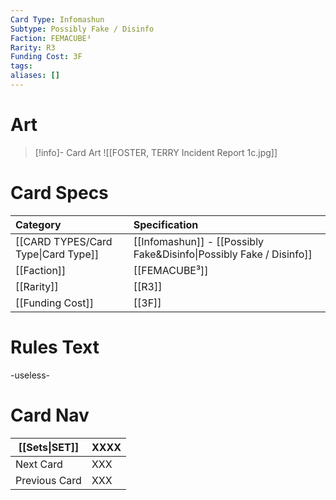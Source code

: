 ```yaml
---
Card Type: Infomashun
Subtype: Possibly Fake / Disinfo
Faction: FEMACUBE³
Rarity: R3
Funding Cost: 3F
tags: 
aliases: []
---
```

# Art

> [!info]- Card Art
> ![[FOSTER, TERRY Incident Report 1c.jpg]]

# Card Specs

| Category | Specification| 
| :--- | :--- |
| [[CARD TYPES/Card Type\|Card Type]] | [[Infomashun]] - [[Possibly Fake&Disinfo\|Possibly Fake / Disinfo]] |  
| [[Faction]] | [[FEMACUBE³]] | 
| [[Rarity]] | [[R3]] | 
| [[Funding Cost]] | [[3F]] |  

# Rules Text  

-useless-

# Card Nav

| [[Sets\|SET]]           | XXXX |
| ------------- | ------------------------------ |
| Next Card     | XXX |
| Previous Card | XXX |


